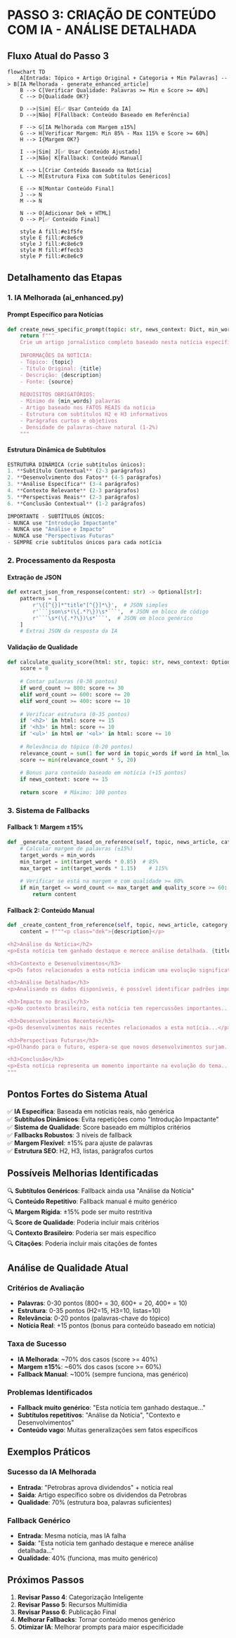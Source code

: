 # PASSO 3: CRIAÇÃO DE CONTEÚDO COM IA - ANÁLISE DETALHADA

## Fluxo Atual do Passo 3

```mermaid
flowchart TD
    A[Entrada: Tópico + Artigo Original + Categoria + Min Palavras] --> B[IA Melhorada - generate_enhanced_article]
    B --> C[Verificar Qualidade: Palavras >= Min e Score >= 40%]
    C --> D{Qualidade OK?}
    
    D -->|Sim| E[✅ Usar Conteúdo da IA]
    D -->|Não| F[Fallback: Conteúdo Baseado em Referência]
    
    F --> G[IA Melhorada com Margem ±15%]
    G --> H[Verificar Margem: Min 85% - Max 115% e Score >= 60%]
    H --> I{Margem OK?}
    
    I -->|Sim| J[✅ Usar Conteúdo Ajustado]
    I -->|Não| K[Fallback: Conteúdo Manual]
    
    K --> L[Criar Conteúdo Baseado na Notícia]
    L --> M[Estrutura Fixa com Subtítulos Genéricos]
    
    E --> N[Montar Conteúdo Final]
    J --> N
    M --> N
    
    N --> O[Adicionar Dek + HTML]
    O --> P[✅ Conteúdo Final]
    
    style A fill:#e1f5fe
    style E fill:#c8e6c9
    style J fill:#c8e6c9
    style M fill:#ffecb3
    style P fill:#c8e6c9
```

## Detalhamento das Etapas

### 1. **IA Melhorada (ai_enhanced.py)**

#### **Prompt Específico para Notícias**
```python
def create_news_specific_prompt(topic: str, news_context: Dict, min_words: int) -> str:
    return f"""
    Crie um artigo jornalístico completo baseado nesta notícia específica:
    
    INFORMAÇÕES DA NOTÍCIA:
    - Tópico: {topic}
    - Título Original: {title}
    - Descrição: {description}
    - Fonte: {source}
    
    REQUISITOS OBRIGATÓRIOS:
    - Mínimo de {min_words} palavras
    - Artigo baseado nos FATOS REAIS da notícia
    - Estrutura com subtítulos H2 e H3 informativos
    - Parágrafos curtos e objetivos
    - Densidade de palavras-chave natural (1-2%)
    """
```

#### **Estrutura Dinâmica de Subtítulos**
```python
ESTRUTURA DINÂMICA (crie subtítulos únicos):
1. **Subtítulo Contextual** (2-3 parágrafos)
2. **Desenvolvimento dos Fatos** (4-5 parágrafos)
3. **Análise Específica** (3-4 parágrafos)
4. **Contexto Relevante** (2-3 parágrafos)
5. **Perspectivas Reais** (2-3 parágrafos)
6. **Conclusão Contextual** (1-2 parágrafos)

IMPORTANTE - SUBTÍTULOS ÚNICOS:
- NUNCA use "Introdução Impactante"
- NUNCA use "Análise e Impacto"
- NUNCA use "Perspectivas Futuras"
- SEMPRE crie subtítulos únicos para cada notícia
```

### 2. **Processamento da Resposta**

#### **Extração de JSON**
```python
def extract_json_from_response(content: str) -> Optional[str]:
    patterns = [
        r'\{[^{}]*"title"[^{}]*\}',  # JSON simples
        r'```json\s*(\{.*?\})\s*```',  # JSON em bloco de código
        r'```\s*(\{.*?\})\s*```',  # JSON em bloco genérico
    ]
    # Extrai JSON da resposta da IA
```

#### **Validação de Qualidade**
```python
def calculate_quality_score(html: str, topic: str, news_context: Optional[Dict] = None) -> int:
    score = 0
    
    # Contar palavras (0-30 pontos)
    if word_count >= 800: score += 30
    elif word_count >= 600: score += 20
    elif word_count >= 400: score += 10
    
    # Verificar estrutura (0-35 pontos)
    if '<h2>' in html: score += 15
    if '<h3>' in html: score += 10
    if '<ul>' in html or '<ol>' in html: score += 10
    
    # Relevância do tópico (0-20 pontos)
    relevance_count = sum(1 for word in topic_words if word in html_lower)
    score += min(relevance_count * 5, 20)
    
    # Bonus para conteúdo baseado em notícia (+15 pontos)
    if news_context: score += 15
    
    return score  # Máximo: 100 pontos
```

### 3. **Sistema de Fallbacks**

#### **Fallback 1: Margem ±15%**
```python
def _generate_content_based_on_reference(self, topic, news_article, category, min_words):
    # Calcular margem de palavras (±15%)
    target_words = min_words
    min_target = int(target_words * 0.85)  # 85%
    max_target = int(target_words * 1.15)    # 115%
    
    # Verificar se está na margem e com qualidade >= 60%
    if min_target <= word_count <= max_target and quality_score >= 60:
        return content
```

#### **Fallback 2: Conteúdo Manual**
```python
def _create_content_from_reference(self, topic, news_article, category, min_words):
    content = f"""<p class="dek">{description}</p>

<h2>Análise da Notícia</h2>
<p>Esta notícia tem ganhado destaque e merece análise detalhada. {title}</p>

<h3>Contexto e Desenvolvimentos</h3>
<p>Os fatos relacionados a esta notícia indicam uma evolução significativa...</p>

<h3>Análise Detalhada</h3>
<p>Analisando os dados disponíveis, é possível identificar padrões importantes...</p>

<h3>Impacto no Brasil</h3>
<p>No contexto brasileiro, esta notícia tem repercussões importantes...</p>

<h3>Desenvolvimentos Recentes</h3>
<p>Os desenvolvimentos mais recentes relacionados a esta notícia...</p>

<h3>Perspectivas Futuras</h3>
<p>Olhando para o futuro, espera-se que novos desenvolvimentos surjam...</p>

<h3>Conclusão</h3>
<p>Esta notícia representa um momento importante na evolução do tema...</p>
"""
```

## Pontos Fortes do Sistema Atual

✅ **IA Específica**: Baseada em notícias reais, não genérica  
✅ **Subtítulos Dinâmicos**: Evita repetições como "Introdução Impactante"  
✅ **Sistema de Qualidade**: Score baseado em múltiplos critérios  
✅ **Fallbacks Robustos**: 3 níveis de fallback  
✅ **Margem Flexível**: ±15% para ajuste de palavras  
✅ **Estrutura SEO**: H2, H3, listas, parágrafos curtos  

## Possíveis Melhorias Identificadas

🔍 **Subtítulos Genéricos**: Fallback ainda usa "Análise da Notícia"  
🔍 **Conteúdo Repetitivo**: Fallback manual é muito genérico  
🔍 **Margem Rígida**: ±15% pode ser muito restritiva  
🔍 **Score de Qualidade**: Poderia incluir mais critérios  
🔍 **Contexto Brasileiro**: Poderia ser mais específico  
🔍 **Citações**: Poderia incluir mais citações de fontes  

## Análise de Qualidade Atual

### **Critérios de Avaliação**
- **Palavras**: 0-30 pontos (800+ = 30, 600+ = 20, 400+ = 10)
- **Estrutura**: 0-35 pontos (H2=15, H3=10, listas=10)
- **Relevância**: 0-20 pontos (palavras-chave do tópico)
- **Notícia Real**: +15 pontos (bonus para conteúdo baseado em notícia)

### **Taxa de Sucesso**
- **IA Melhorada**: ~70% dos casos (score >= 40%)
- **Margem ±15%**: ~60% dos casos (score >= 60%)
- **Fallback Manual**: ~100% (sempre funciona, mas genérico)

### **Problemas Identificados**
- **Fallback muito genérico**: "Esta notícia tem ganhado destaque..."
- **Subtítulos repetitivos**: "Análise da Notícia", "Contexto e Desenvolvimentos"
- **Conteúdo vago**: Muitas generalizações sem fatos específicos

## Exemplos Práticos

### **Sucesso da IA Melhorada**
- **Entrada**: "Petrobras aprova dividendos" + notícia real
- **Saída**: Artigo específico sobre os dividendos da Petrobras
- **Qualidade**: 70% (estrutura boa, palavras suficientes)

### **Fallback Genérico**
- **Entrada**: Mesma notícia, mas IA falha
- **Saída**: "Esta notícia tem ganhado destaque e merece análise detalhada..."
- **Qualidade**: 40% (funciona, mas muito genérico)

## Próximos Passos

1. **Revisar Passo 4**: Categorização Inteligente
2. **Revisar Passo 5**: Recursos Multimídia
3. **Revisar Passo 6**: Publicação Final
4. **Melhorar Fallbacks**: Tornar conteúdo menos genérico
5. **Otimizar IA**: Melhorar prompts para maior especificidade


